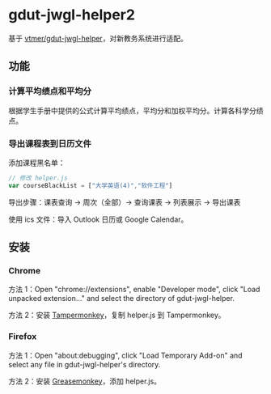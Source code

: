 # gdut-jwgl-helper2

基于 [vtmer/gdut-jwgl-helper](https://github.com/vtmer/gdut-jwgl-helper)，对新教务系统进行适配。

## 功能

### 计算平均绩点和平均分

根据学生手册中提供的公式计算平均绩点，平均分和加权平均分。计算各科学分绩点。

### 导出课程表到日历文件

添加课程黑名单：

``` javascript
// 修改 helper.js
var courseBlackList = ["大学英语(4)","软件工程"]
```

导出步骤：课表查询 -> 周次（全部）-> 查询课表 -> 列表展示 -> 导出课表

使用 ics 文件：导入 Outlook 日历或 Google Calendar。

## 安装

### Chrome

方法 1：Open "chrome://extensions", enable "Developer mode",
click "Load unpacked extension..." and select the directory of gdut-jwgl-helper.

方法 2：安装 [Tampermonkey](https://chrome.google.com/webstore/detail/tampermonkey/dhdgffkkebhmkfjojejmpbldmpobfkfo)，复制 helper.js 到 Tampermonkey。

### Firefox

方法 1：Open "about:debugging", click "Load Temporary Add-on" and select any file in
gdut-jwgl-helper's directory.

方法 2：安装 [Greasemonkey](https://addons.mozilla.org/en-US/firefox/addon/greasemonkey/)，添加 helper.js。
